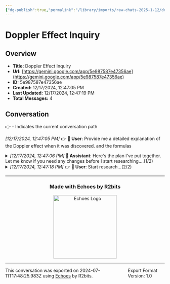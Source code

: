```yaml
---
{"dg-publish":true,"permalink":"/library/imports/raw-chats-2025-1-12/doppler-effect-inquiry/"}
---
```


# Doppler Effect Inquiry

## Overview
- **Title:** Doppler Effect Inquiry 
- **Url:** [https://gemini.google.com/app/5e987587e47356ae](https://gemini.google.com/app/5e987587e47356ae)
- **ID:** 5e987587e47356ae
- **Created:** 12/17/2024, 12:47:05 PM
- **Last Updated:** 12/17/2024, 12:47:19 PM
- **Total Messages:** 4

## Conversation
👉 - Indicates the current conversation path

<i>[12/17/2024, 12:47:05 PM]</i> 👉 <b>👤 User</b>: Provide me a detailed explanation of the Doppler effect when it was discovered. and the formulas<br>

<details style="margin-left: 0px">
<summary><i>[12/17/2024, 12:47:06 PM]</i> <b>🤖 Assistant</b>: Here's the plan I've put together. Let me know if you need any changes before I start researching....(1/2)</summary>

---

<i>[12/17/2024, 12:47:06 PM]</i> <b>🤖 Assistant</b>: 

Here's the plan I've put together. Let me know if you need any changes before I start researching.
http://googleusercontent.com/deep_research_confirmation_content/0
<br>

---

</details>

<details style="margin-left: 0px">
<summary><i>[12/17/2024, 12:47:18 PM]</i> 👉 <b>👤 User</b>: Start research...(2/2)</summary>

---

<i>[12/17/2024, 12:47:18 PM]</i> 👉 <b>👤 User</b>: Start research<br>
<i>[12/17/2024, 12:47:19 PM]</i> 👉 <b>🤖 Assistant</b>: 

I've completed your research. Feel free to ask me follow-up questions or request changes.

http://googleusercontent.com/immersive_entry_chip/0
<br>

---

</details>

---

<div align="center">

### Made with Echoes by R2bits

<a href="https://echoes.r2bits.com">
  <img src="https://images.squarespace-cdn.com/content/v1/6493af4741c13939d335f0b8/18b27467-2da2-43b7-8d44-234bccf4f462/MINI_ECHOES_LOGO_NORMAL_WHITE_TEXT_SMALL-05-14+%281%29.png?format=300w" alt="Echoes Logo" width="200"/>
</a>

</div>

---

<div style="display: flex; justify-content: space-between;">
  <span>This conversation was exported on 2024-07-11T17:48:25.983Z using <a href="https://echoes.r2bits.com">Echoes</a> by R2bits.</span>
  <span>Export Format Version: 1.0</span>
</div>
